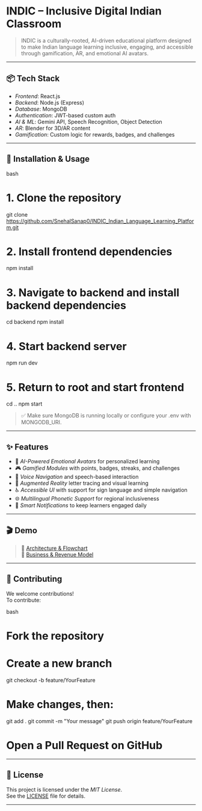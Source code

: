 # INDIC – Inclusive Digital Indian Classroom

> INDIC is a culturally-rooted, AI-driven educational platform designed to make Indian language learning inclusive, engaging, and accessible through gamification, AR, and emotional AI avatars.

---

## 📦 Tech Stack

- *Frontend*: React.js  
- *Backend*: Node.js (Express)  
- *Database*: MongoDB  
- *Authentication*: JWT-based custom auth  
- *AI & ML*: Gemini API, Speech Recognition, Object Detection  
- *AR*: Blender for 3D/AR content  
- *Gamification*: Custom logic for rewards, badges, and challenges  

---

## 🧰 Installation & Usage

bash
# 1. Clone the repository
git clone https://github.com/SnehalSanap0/INDIC_Indian_Language_Learning_Platform.git

# 2. Install frontend dependencies
npm install

# 3. Navigate to backend and install backend dependencies
cd backend
npm install

# 4. Start backend server
npm run dev

# 5. Return to root and start frontend
cd ..
npm start


> ✅ Make sure MongoDB is running locally or configure your .env with MONGODB_URI.

---

## ✨ Features

- 🤖 *AI-Powered Emotional Avatars* for personalized learning  
- 🎮 *Gamified Modules* with points, badges, streaks, and challenges  
- 📢 *Voice Navigation* and speech-based interaction  
- 🧠 *Augmented Reality* letter tracing and visual learning  
- ♿ *Accessible UI* with support for sign language and simple navigation  
- 🌐 *Multilingual Phonetic Support* for regional inclusiveness  
- 🔔 *Smart Notifications* to keep learners engaged daily  

---

## 🎬 Demo

> 📎 [Architecture & Flowchart](https://drive.google.com/file/d/1UmnkSx7a9efele91S9AghG3fTVbr3a34/view?usp=drive_link)  
> 📎 [Business & Revenue Model](https://drive.google.com/file/d/1TG-tLzFiVddV1u2vWquYg5dVN4D9KhMC/view?usp=sharing)

---

## 🤝 Contributing

We welcome contributions!  
To contribute:

bash
# Fork the repository
# Create a new branch
git checkout -b feature/YourFeature

# Make changes, then:
git add .
git commit -m "Your message"
git push origin feature/YourFeature

# Open a Pull Request on GitHub


---

## 📜 License

This project is licensed under the *MIT License*.  
See the [LICENSE](LICENSE) file for details.

---
